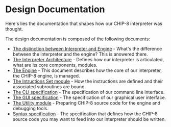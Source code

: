 # Design Documentation

Here's lies the documentation that shapes how our CHIP-8 interpreter was
thought.

The design documentation is composed of the following documents:
 * [The distinction between Interpreter and Engine](./interpreter-vs-engine.md) -
   What's the difference between the interpreter and the engine? This is
   answered there.
 * [The Interpreter Architecture](./interpreter-architecture.md) - Defines how
   our interpreter is articulated, what are its core components, modules.
 * [The Engine](./engine.md) - This document describes how the core of our
   interpreter, the CHIP-8 engine, is managed.
 * [The Intructions Set module](./instruction-set.md) - How the instructions
   are defined and their associated subroutines are bound.
 * [The CLI specification](./cli.md) - The specification of our command line
   interface.
 * [The GUI specification](./gui.md) - The specification of our graphical user
   interface.
 * [The Utility module](./utility.md) - Preparing CHIP-8 source code for the
   engine and debugging tools.
 * [Syntax specification](./syntax.md) - The specification that defines how the
   CHIP-8 source code you may want to feed into our interpreter should be
   written.
